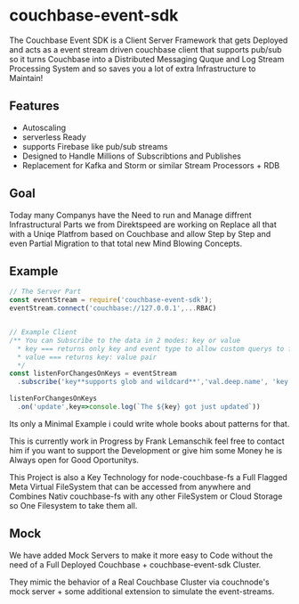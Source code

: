 # couchbase-event-sdk
The Couchbase Event SDK is a Client Server Framework that gets Deployed and acts as a event stream driven couchbase client that supports pub/sub so it turns Couchbase into a Distributed Messaging Quque and Log Stream Processing System and so saves you a lot of extra Infrastructure to Maintain!

## Features
- Autoscaling 
- serverless Ready
- supports Firebase like pub/sub streams
- Designed to Handle Millions of Subscribtions and Publishes
- Replacement for Kafka and Storm or similar Stream Processors + RDB

## Goal
Today many Companys have the Need to run and Manage diffrent Infrastructural Parts we from Direktspeed are working on Replace all that with a Uniqe Platfrom based on Couchbase and allow Step by Step and even Partial Migration to that total new Mind Blowing Concepts.


## Example

```js
// The Server Part
const eventStream = require('couchbase-event-sdk');
eventStream.connect('couchbase://127.0.0.1',...RBAC)


// Example Client
/** You can Subscribe to the data in 2 modes: key or value
  * key === returns only key and event type to allow custom querys to fetch only importent parts
  * value === returns key: value pair 
  */
const listenForChangesOnKeys = eventStream
  .subscribe('key**supports glob and wildcard**','val.deep.name', 'key') 
  
listenForChangesOnKeys
  .on('update',key=>console.log(`The ${key} got just updated`))
```

Its only a Minimal Example i could write whole books about patterns for that.


This is currently work in Progress by Frank Lemanschik feel free to contact him if you want to support the Development or give him some Money he is Always open for Good Oportunitys. 

This Project is also a Key Technology for node-couchbase-fs a Full Flagged Meta Virtual FileSystem that can be accessed from
anywhere and Combines Nativ couchbase-fs with any other FileSystem or Cloud Storage so One Filesystem to take them all.

## Mock
We have added Mock Servers to make it more easy to Code without the need of a Full Deployed Couchbase + couchbase-event-sdk Cluster.

They mimic the behavior of a Real Couchbase Cluster via couchnode's mock server + some additional extension to simulate the event-streams.
